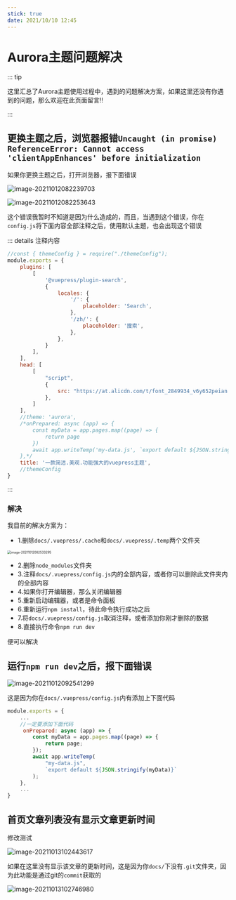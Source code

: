```yaml
---
stick: true
date: 2021/10/10 12:45
---
```




# Aurora主题问题解决



::: tip

这里汇总了Aurora主题使用过程中，遇到的问题解决方案，如果这里还没有你遇到的问题，那么欢迎在此页面留言!!

:::



## 更换主题之后，浏览器报错`Uncaught (in promise) ReferenceError: Cannot access 'clientAppEnhances' before initialization`



如果你更换主题之后，打开浏览器，报下面错误

![image-20211012082239703](https://ooszy.cco.vin/img/blog-note/image-20211012082239703.png?x-oss-process=style/pictureProcess1)

![image-20211012082253643](https://ooszy.cco.vin/img/blog-note/image-20211012082253643.png?x-oss-process=style/pictureProcess1)

这个错误我暂时不知道是因为什么造成的，而且，当遇到这个错误，你在`config.js`将下面内容全部注释之后，使用默认主题，也会出现这个错误

::: details 注释内容

```js
//const { themeConfig } = require("./themeConfig");
module.exports = {
    plugins: [
        [
            '@vuepress/plugin-search',
            {
                locales: {
                    '/': {
                        placeholder: 'Search',
                    },
                    '/zh/': {
                        placeholder: '搜索',
                    },
                },
            }
        ],
    ],
    head: [
        [
            "script",
            {
                src: "https://at.alicdn.com/t/font_2849934_v6y652peian.js",
            },
        ]
    ],
    //theme: 'aurora',
    /*onPrepared: async (app) => {
        const myData = app.pages.map((page) => {
            return page
        })
        await app.writeTemp('my-data.js', `export default ${JSON.stringify(myData)}`)
    },*/
    title: '一款简洁.美观.功能强大的vuepress主题',
    //themeConfig
}
```



:::



### 解决

我目前的解决方案为：

- 1.删除`docs/.vuepress/.cache`和`docs/.vuepress/.temp`两个文件夹

<img src="https://ooszy.cco.vin/img/blog-note/image-20211012082533295.png?x-oss-process=style/pictureProcess1" alt="image-20211012082533295" style="zoom: 50%;" />

- 2.删除`node_modules`文件夹
- 3.注释`docs/.vuepress/config.js`内的全部内容，或者你可以删除此文件夹内的全部内容
- 4.如果你打开编辑器，那么关闭编辑器
- 5.重新启动编辑器，或者是命令面板
- 6.重新运行`npm install`，待此命令执行成功之后
- 7.将`docs/.vuepress/config.js`取消注释，或者添加你刚才删除的数据
- 8.直接执行命令`npm run dev`

便可以解决





## 运行`npm run dev`之后，报下面错误

![image-20211012092541299](https://ooszy.cco.vin/img/blog-note/image-20211012092541299.png?x-oss-process=style/pictureProcess1)

这是因为你在`docs/.vuepress/config.js`内有添加上下面代码

```js
module.exports = {
    ...
    //一定要添加下面代码
     onPrepared: async (app) => {
        const myData = app.pages.map((page) => {
            return page;
        });
        await app.writeTemp(
            "my-data.js",
            `export default ${JSON.stringify(myData)}`
        );
    },
    ...
}
```





## 首页文章列表没有显示文章更新时间

修改测试

![image-20211013102443617](https://ooszy.cco.vin/img/blog-note/image-20211013102443617.png?x-oss-process=style/pictureProcess1)

如果在这里没有显示该文章的更新时间，这是因为你`docs/`下没有`.git`文件夹，因为此功能是通过git的`commit`获取的

![image-20211013102746980](https://ooszy.cco.vin/img/blog-note/image-20211013102746980.png?x-oss-process=style/pictureProcess1)









